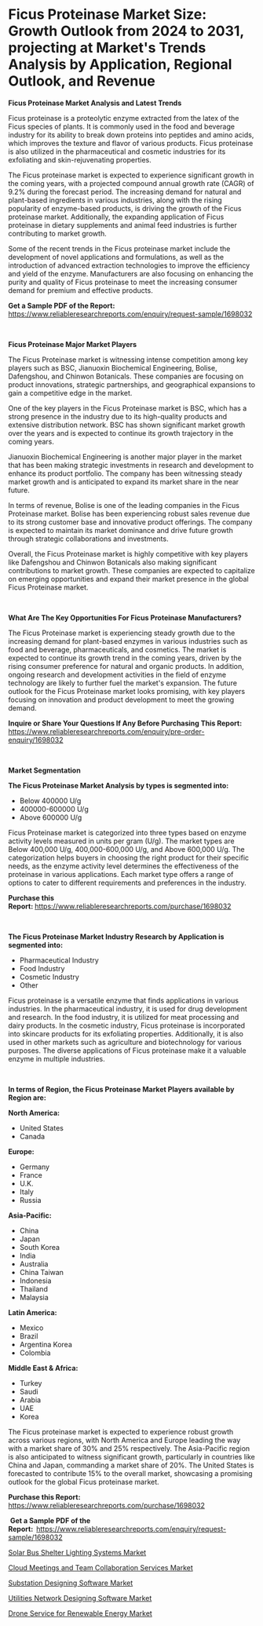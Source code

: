 <p><h1>Ficus Proteinase Market Size: Growth Outlook from 2024 to 2031, projecting at Market's Trends Analysis by Application, Regional Outlook, and Revenue</h1></p><p><strong>Ficus Proteinase Market Analysis and Latest Trends</strong></p>
<p><p>Ficus proteinase is a proteolytic enzyme extracted from the latex of the Ficus species of plants. It is commonly used in the food and beverage industry for its ability to break down proteins into peptides and amino acids, which improves the texture and flavor of various products. Ficus proteinase is also utilized in the pharmaceutical and cosmetic industries for its exfoliating and skin-rejuvenating properties.</p><p>The Ficus proteinase market is expected to experience significant growth in the coming years, with a projected compound annual growth rate (CAGR) of 9.2% during the forecast period. The increasing demand for natural and plant-based ingredients in various industries, along with the rising popularity of enzyme-based products, is driving the growth of the Ficus proteinase market. Additionally, the expanding application of Ficus proteinase in dietary supplements and animal feed industries is further contributing to market growth.</p><p>Some of the recent trends in the Ficus proteinase market include the development of novel applications and formulations, as well as the introduction of advanced extraction technologies to improve the efficiency and yield of the enzyme. Manufacturers are also focusing on enhancing the purity and quality of Ficus proteinase to meet the increasing consumer demand for premium and effective products.</p></p>
<p><strong>Get a Sample PDF of the Report:&nbsp;</strong> <a href="https://www.reliableresearchreports.com/enquiry/request-sample/1698032">https://www.reliableresearchreports.com/enquiry/request-sample/1698032</a></p>
<p>&nbsp;</p>
<p><strong>Ficus Proteinase Major Market Players</strong></p>
<p><p>The Ficus Proteinase market is witnessing intense competition among key players such as BSC, Jianuoxin Biochemical Engineering, Bolise, Dafengshou, and Chinwon Botanicals. These companies are focusing on product innovations, strategic partnerships, and geographical expansions to gain a competitive edge in the market.</p><p>One of the key players in the Ficus Proteinase market is BSC, which has a strong presence in the industry due to its high-quality products and extensive distribution network. BSC has shown significant market growth over the years and is expected to continue its growth trajectory in the coming years.</p><p>Jianuoxin Biochemical Engineering is another major player in the market that has been making strategic investments in research and development to enhance its product portfolio. The company has been witnessing steady market growth and is anticipated to expand its market share in the near future.</p><p>In terms of revenue, Bolise is one of the leading companies in the Ficus Proteinase market. Bolise has been experiencing robust sales revenue due to its strong customer base and innovative product offerings. The company is expected to maintain its market dominance and drive future growth through strategic collaborations and investments.</p><p>Overall, the Ficus Proteinase market is highly competitive with key players like Dafengshou and Chinwon Botanicals also making significant contributions to market growth. These companies are expected to capitalize on emerging opportunities and expand their market presence in the global Ficus Proteinase market.</p></p>
<p>&nbsp;</p>
<p><strong>What Are The Key Opportunities For Ficus Proteinase Manufacturers?</strong></p>
<p><p>The Ficus Proteinase market is experiencing steady growth due to the increasing demand for plant-based enzymes in various industries such as food and beverage, pharmaceuticals, and cosmetics. The market is expected to continue its growth trend in the coming years, driven by the rising consumer preference for natural and organic products. In addition, ongoing research and development activities in the field of enzyme technology are likely to further fuel the market's expansion. The future outlook for the Ficus Proteinase market looks promising, with key players focusing on innovation and product development to meet the growing demand.</p></p>
<p><strong>Inquire or Share Your Questions If Any Before Purchasing This Report:</strong> <a href="https://www.reliableresearchreports.com/enquiry/pre-order-enquiry/1698032">https://www.reliableresearchreports.com/enquiry/pre-order-enquiry/1698032</a></p>
<p>&nbsp;</p>
<p><strong>Market Segmentation</strong></p>
<p><strong>The Ficus Proteinase Market Analysis by types is segmented into:</strong></p>
<p><ul><li>Below 400000 U/g</li><li>400000-600000 U/g</li><li>Above 600000 U/g</li></ul></p>
<p><p>Ficus Proteinase market is categorized into three types based on enzyme activity levels measured in units per gram (U/g). The market types are Below 400,000 U/g, 400,000-600,000 U/g, and Above 600,000 U/g. The categorization helps buyers in choosing the right product for their specific needs, as the enzyme activity level determines the effectiveness of the proteinase in various applications. Each market type offers a range of options to cater to different requirements and preferences in the industry.</p></p>
<p><strong>Purchase this Report:&nbsp;</strong><a href="https://www.reliableresearchreports.com/purchase/1698032">https://www.reliableresearchreports.com/purchase/1698032</a></p>
<p>&nbsp;</p>
<p><strong>The Ficus Proteinase Market Industry Research by Application is segmented into:</strong></p>
<p><ul><li>Pharmaceutical Industry</li><li>Food Industry</li><li>Cosmetic Industry</li><li>Other</li></ul></p>
<p><p>Ficus proteinase is a versatile enzyme that finds applications in various industries. In the pharmaceutical industry, it is used for drug development and research. In the food industry, it is utilized for meat processing and dairy products. In the cosmetic industry, Ficus proteinase is incorporated into skincare products for its exfoliating properties. Additionally, it is also used in other markets such as agriculture and biotechnology for various purposes. The diverse applications of Ficus proteinase make it a valuable enzyme in multiple industries.</p></p>
<p>&nbsp;</p>
<p><strong>In terms of Region, the Ficus Proteinase Market Players available by Region are:</strong></p>
<p>
    <p> <strong> North America: </strong>
        <ul>
            <li>United States</li>
            <li>Canada</li>
        </ul>
        </p> 
    <p> <strong> Europe: </strong>
        <ul>
            <li>Germany</li>
            <li>France</li>
            <li>U.K.</li>
            <li>Italy</li>
            <li>Russia</li>
        </ul>
        </p> 
    <p> <strong> Asia-Pacific: </strong>
        <ul>
            <li>China</li>
            <li>Japan</li>
            <li>South Korea</li>
            <li>India</li>
            <li>Australia</li>
            <li>China Taiwan</li>
            <li>Indonesia</li>
            <li>Thailand</li>
            <li>Malaysia</li>
        </ul>
        </p> 
    <p> <strong> Latin America: </strong>
        <ul>
            <li>Mexico</li>
            <li>Brazil</li>
            <li>Argentina Korea</li>
            <li>Colombia</li>
        </ul>
        </p> 
    <p> <strong> Middle East & Africa: </strong>
        <ul>
            <li>Turkey</li>
            <li>Saudi</li>
            <li>Arabia</li>
            <li>UAE</li>
            <li>Korea</li>
        </ul>
    </p>
    </p>
<p><p>The Ficus proteinase market is expected to experience robust growth across various regions, with North America and Europe leading the way with a market share of 30% and 25% respectively. The Asia-Pacific region is also anticipated to witness significant growth, particularly in countries like China and Japan, commanding a market share of 20%. The United States is forecasted to contribute 15% to the overall market, showcasing a promising outlook for the global Ficus proteinase market.</p></p>
<p><strong>Purchase this Report: </strong><a href="https://www.reliableresearchreports.com/purchase/1698032">https://www.reliableresearchreports.com/purchase/1698032</a></p>
<p>&nbsp;<strong>Get a Sample PDF of the Report:&nbsp;&nbsp;</strong><a href="https://www.reliableresearchreports.com/enquiry/request-sample/1698032">https://www.reliableresearchreports.com/enquiry/request-sample/1698032</a></p>
<p><strong></strong></p>
<p><p><a href="https://medium.com/p/1916ffaa1179/edit">Solar Bus Shelter Lighting Systems Market</a></p><p><a href="https://medium.com/p/3c340f4d1d37/edit">Cloud Meetings and Team Collaboration Services Market</a></p><p><a href="https://medium.com/p/db5ce56d0f27/edit">Substation Designing Software Market</a></p><p><a href="https://medium.com/p/27103644d230/edit">Utilities Network Designing Software Market</a></p><p><a href="https://medium.com/p/1d00975d456c/edit">Drone Service for Renewable Energy Market</a></p></p>